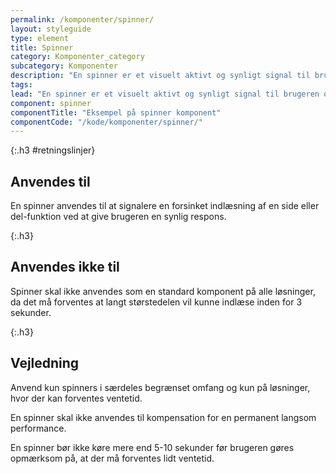 ```yaml
---
permalink: /komponenter/spinner/
layout: styleguide
type: element
title: Spinner
category: Komponenter_category
subcategory: Komponenter
description: "En spinner er et visuelt aktivt og synligt signal til brugeren om, at indlæsningen af en side eller delfunktion er forsinket."
tags:
lead: "En spinner er et visuelt aktivt og synligt signal til brugeren om, at indlæsningen af en side eller delfunktion er forsinket."
component: spinner
componentTitle: "Eksempel på spinner komponent"
componentCode: "/kode/komponenter/spinner/"
---
```


{:.h3 #retningslinjer}
## Anvendes til

En spinner anvendes til at signalere en forsinket indlæsning af en side eller del-funktion ved at give brugeren en synlig respons.

{:.h3}
## Anvendes ikke til

Spinner skal ikke anvendes som en standard komponent på alle løsninger, da det må forventes at langt størstedelen vil kunne indlæse inden for 3 sekunder.

{:.h3}
## Vejledning

Anvend kun spinners i særdeles begrænset omfang og kun på løsninger, hvor der kan forventes ventetid.

En spinner skal ikke anvendes til kompensation for en permanent langsom performance.

En spinner bør ikke køre mere end 5-10 sekunder før brugeren gøres opmærksom på, at der må forventes lidt ventetid.
